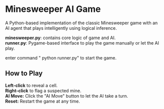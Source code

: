 # Minesweeper AI Game
A Python-based implementation of the classic Minesweeper game with an AI agent that plays intelligently using logical inference. <br/>

**minesweeper.py**: contains core logic of game and AI. <br/>
**runner.py**: Pygame-based interface to play the game manually or let the AI play. <br/>

enter command " python runner.py" to start the game. <br/>

## How to Play<br/>

**Left-click** to reveal a cell. <br/>
**Right-click** to flag a suspected mine. <br/>
**AI Move:** Click the "AI Move" button to let the AI take a turn. <br/>
**Reset:** Restart the game at any time. <br/>
